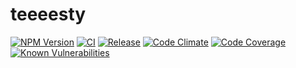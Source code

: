 # teeeesty

[![NPM Version](https://img.shields.io/npm/v/testy)](https://www.npmjs.com/package/testy)
[![CI](https://github.com/t/t/actions/workflows/ci.yml/badge.svg?branch=main)](https://github.com/t/t/actions/workflows/ci.yml)
[![Release](https://github.com/t/t/actions/workflows/release.yml/badge.svg?branch=main)](https://github.com/t/t/actions/workflows/release.yml)
[![Code Climate](https://codeclimate.com/github/t/t/badges/gpa.svg)](https://codeclimate.com/github/t/t)
[![Code Coverage](https://codeclimate.com/github/t/t/badges/coverage.svg)](https://codeclimate.com/github/t/t)
[![Known Vulnerabilities](https://snyk.io/test/github/t/t/badge.svg?targetFile=package.json)](https://snyk.io/test/github/t/t?targetFile=package.json)
